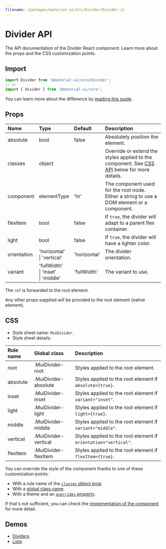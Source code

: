 ```yaml
---
filename: /packages/material-ui/src/Divider/Divider.js
---
```


<!--- This documentation is automatically generated, do not try to edit it. -->

# Divider API

<p class="description">The API documentation of the Divider React component. Learn more about the props and the CSS customization points.</p>

## Import

```js
import Divider from '@material-ui/core/Divider';
// or
import { Divider } from '@material-ui/core';
```

You can learn more about the difference by [reading this guide](/guides/minimizing-bundle-size/).



## Props

| Name | Type | Default | Description |
|:-----|:-----|:--------|:------------|
| <span class="prop-name">absolute</span> | <span class="prop-type">bool</span> | <span class="prop-default">false</span> | Absolutely position the element. |
| <span class="prop-name">classes</span> | <span class="prop-type">object</span> |  | Override or extend the styles applied to the component. See [CSS API](#css) below for more details. |
| <span class="prop-name">component</span> | <span class="prop-type">elementType</span> | <span class="prop-default">'hr'</span> | The component used for the root node. Either a string to use a DOM element or a component. |
| <span class="prop-name">flexItem</span> | <span class="prop-type">bool</span> | <span class="prop-default">false</span> | If `true`, the divider will adapt to a parent flex container. |
| <span class="prop-name">light</span> | <span class="prop-type">bool</span> | <span class="prop-default">false</span> | If `true`, the divider will have a lighter color. |
| <span class="prop-name">orientation</span> | <span class="prop-type">'horizontal'<br>&#124;&nbsp;'vertical'</span> | <span class="prop-default">'horizontal'</span> | The divider orientation. |
| <span class="prop-name">variant</span> | <span class="prop-type">'fullWidth'<br>&#124;&nbsp;'inset'<br>&#124;&nbsp;'middle'</span> | <span class="prop-default">'fullWidth'</span> | The variant to use. |

The `ref` is forwarded to the root element.

Any other props supplied will be provided to the root element (native element).

## CSS

- Style sheet name: `MuiDivider`.
- Style sheet details:

| Rule name | Global class | Description |
|:-----|:-------------|:------------|
| <span class="prop-name">root</span> | <span class="prop-name">.MuiDivider-root</span> | Styles applied to the root element.
| <span class="prop-name">absolute</span> | <span class="prop-name">.MuiDivider-absolute</span> | Styles applied to the root element if `absolute={true}`.
| <span class="prop-name">inset</span> | <span class="prop-name">.MuiDivider-inset</span> | Styles applied to the root element if `variant="inset"`.
| <span class="prop-name">light</span> | <span class="prop-name">.MuiDivider-light</span> | Styles applied to the root element if `light={true}`.
| <span class="prop-name">middle</span> | <span class="prop-name">.MuiDivider-middle</span> | Styles applied to the root element if `variant="middle"`.
| <span class="prop-name">vertical</span> | <span class="prop-name">.MuiDivider-vertical</span> | Styles applied to the root element if `orientation="vertical"`.
| <span class="prop-name">flexItem</span> | <span class="prop-name">.MuiDivider-flexItem</span> | Styles applied to the root element if `flexItem={true}`.

You can override the style of the component thanks to one of these customization points:

- With a rule name of the [`classes` object prop](/customization/components/#overriding-styles-with-classes).
- With a [global class name](/customization/components/#overriding-styles-with-global-class-names).
- With a theme and an [`overrides` property](/customization/globals/#css).

If that's not sufficient, you can check the [implementation of the component](https://github.com/mui-org/material-ui/blob/master/packages/material-ui/src/Divider/Divider.js) for more detail.

## Demos

- [Dividers](/components/dividers/)
- [Lists](/components/lists/)


